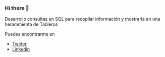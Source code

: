 ### Hi there 👋

<!--
**ceciGomez/ceciGomez** is a ✨ _special_ ✨ repository because its `README.md` (this file) appears on your GitHub profile.
-->
Desarrollo consultas en SQL para recopilar información y mostrarla en una herammienta de Tableros


Puedes encontrarme en
- [Twitter](https://twitter.com/CeziliaG)
- [Linkedin](https://www.linkedin.com/in/ceziliag)

